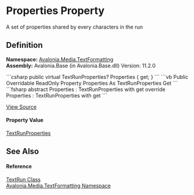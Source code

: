# Properties Property


A set of properties shared by every characters in the run



## Definition
**Namespace:** <a href="N_Avalonia_Media_TextFormatting">Avalonia.Media.TextFormatting</a>  
**Assembly:** Avalonia.Base (in Avalonia.Base.dll) Version: 11.2.0

<Tabs groupId="api-code-preview">
<TabItem value="csharp" label="C#">
```csharp
public virtual TextRunProperties? Properties { get; }
```
</TabItem>
<TabItem value="vb" label="VB">
```vb
Public Overridable ReadOnly Property Properties As TextRunProperties
	Get
```
</TabItem>
<TabItem value="fsharp" label="F#">
```fsharp
abstract Properties : TextRunProperties with get
override Properties : TextRunProperties with get
```
</TabItem>
</Tabs>



<a href="https://github.com/AvaloniaUI/Avalonia/tree/master/src/Avalonia.Base/Media/TextFormatting/TextRun.cs#L27" title="View the source code">View Source</a>



#### Property Value
<a href="T_Avalonia_Media_TextFormatting_TextRunProperties">TextRunProperties</a>

## See Also


#### Reference
<a href="T_Avalonia_Media_TextFormatting_TextRun">TextRun Class</a>  
<a href="N_Avalonia_Media_TextFormatting">Avalonia.Media.TextFormatting Namespace</a>  

